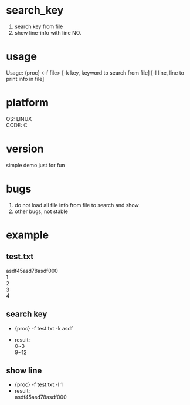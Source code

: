 # search_key
1. search key from file
2. show line-info with line NO.

# usage
Usage: {proc} <-f file> [-k key, keyword to search from file] [-l line, line to print info in file]

# platform
OS: LINUX  
CODE: C

# version
simple demo just for fun

# bugs
1. do not load all file info from file to search and show
2. other bugs, not stable

# example
## test.txt
asdf45asd78asdf000  
1  
2  
3  
4  

## search key
* {proc} -f test.txt -k asdf

* result:  
0~3  
9~12  

## show line
* {proc} -f test.txt -l 1
* result:  
asdf45asd78asdf000

